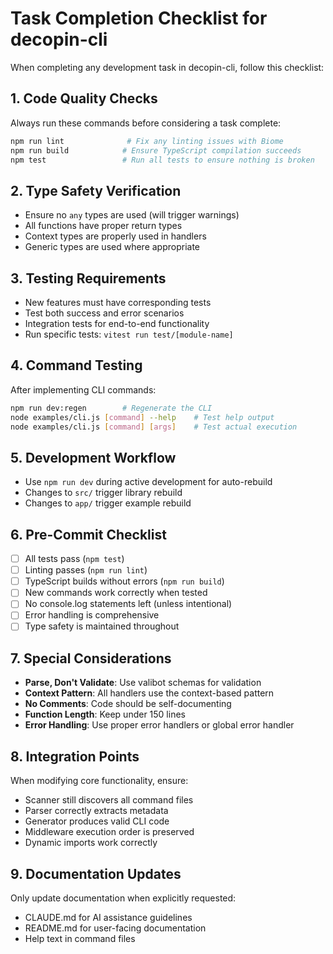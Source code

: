 # Task Completion Checklist for decopin-cli

When completing any development task in decopin-cli, follow this checklist:

## 1. Code Quality Checks
Always run these commands before considering a task complete:

```bash
npm run lint              # Fix any linting issues with Biome
npm run build            # Ensure TypeScript compilation succeeds
npm test                 # Run all tests to ensure nothing is broken
```

## 2. Type Safety Verification
- Ensure no `any` types are used (will trigger warnings)
- All functions have proper return types
- Context types are properly used in handlers
- Generic types are used where appropriate

## 3. Testing Requirements
- New features must have corresponding tests
- Test both success and error scenarios
- Integration tests for end-to-end functionality
- Run specific tests: `vitest run test/[module-name]`

## 4. Command Testing
After implementing CLI commands:
```bash
npm run dev:regen        # Regenerate the CLI
node examples/cli.js [command] --help    # Test help output
node examples/cli.js [command] [args]    # Test actual execution
```

## 5. Development Workflow
- Use `npm run dev` during active development for auto-rebuild
- Changes to `src/` trigger library rebuild
- Changes to `app/` trigger example rebuild

## 6. Pre-Commit Checklist
- [ ] All tests pass (`npm test`)
- [ ] Linting passes (`npm run lint`)
- [ ] TypeScript builds without errors (`npm run build`)
- [ ] New commands work correctly when tested
- [ ] No console.log statements left (unless intentional)
- [ ] Error handling is comprehensive
- [ ] Type safety is maintained throughout

## 7. Special Considerations
- **Parse, Don't Validate**: Use valibot schemas for validation
- **Context Pattern**: All handlers use the context-based pattern
- **No Comments**: Code should be self-documenting
- **Function Length**: Keep under 150 lines
- **Error Handling**: Use proper error handlers or global error handler

## 8. Integration Points
When modifying core functionality, ensure:
- Scanner still discovers all command files
- Parser correctly extracts metadata
- Generator produces valid CLI code
- Middleware execution order is preserved
- Dynamic imports work correctly

## 9. Documentation Updates
Only update documentation when explicitly requested:
- CLAUDE.md for AI assistance guidelines
- README.md for user-facing documentation
- Help text in command files